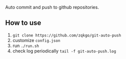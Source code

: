 Auto commit and push to github repositories.

## How to use

1. `git clone https://github.com/zqkgo/git-auto-push`
2. customize `config.json`
3. run `./run.sh`
4. check log periodically `tail -f git-auto-push.log`